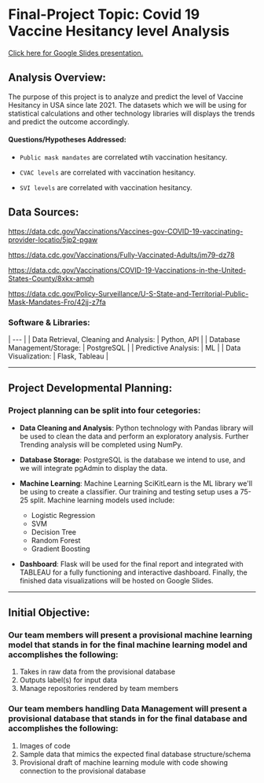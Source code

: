 # Final-Project Topic: Covid 19 Vaccine Hesitancy level Analysis

[Click here for Google Slides presentation.](https://docs.google.com/presentation/d/1D6xlwcnExiZ4DOyUKpyyipajtg6ABQZLEv09FY3mhTE/edit?usp=sharing)

## Analysis Overview:
The purpose of this project is to analyze and predict the level of Vaccine Hesitancy in USA  since late 2021. The datasets which we will be using for statistical calculations and other technology libraries will displays the trends and predict the outcome accordingly.

#### Questions/Hypotheses Addressed:

- `Public mask mandates` are correlated wtih vaccination hesitancy. 

- `CVAC levels` are correlated with vaccination hesitancy.

- `SVI levels` are correlated with vaccination hesitancy.

 
## Data Sources:

https://data.cdc.gov/Vaccinations/Vaccines-gov-COVID-19-vaccinating-provider-locatio/5jp2-pgaw

https://data.cdc.gov/Vaccinations/Fully-Vaccinated-Adults/jm79-dz78

https://data.cdc.gov/Vaccinations/COVID-19-Vaccinations-in-the-United-States-County/8xkx-amqh

https://data.cdc.gov/Policy-Surveillance/U-S-State-and-Territorial-Public-Mask-Mandates-Fro/42jj-z7fa

### Software & Libraries:
| --- |
| Data Retrieval, Cleaning and Analysis:  | Python, API |
| Database Management/Storage:  | PostgreSQL |
| Predictive Analysis:  | ML |
| Data Visualization:  | Flask, Tableau |

***

## Project Developmental Planning:
### Project planning can be split into four cetegories:

- **Data Cleaning and Analysis**: Python technology with Pandas library will be used to clean the data and perform an exploratory analysis. Further Trending analysis will be completed using NumPy.

- **Database Storage**: PostgreSQL is the database we intend to use, and we will integrate pgAdmin to display the data.

- **Machine Learning**: Machine Learning
SciKitLearn is the ML library we'll be using to create a classifier. Our training and testing setup uses a 75-25 split.  Machine learning models used include:
     - Logistic Regression
     - SVM
     - Decision Tree
     - Random Forest
     - Gradient Boosting

- **Dashboard**:  Flask will be used for the final report and integrated with TABLEAU for a fully functioning and interactive dashboard. Finally, the finished data visualizations will be hosted on Google Slides.

***

## Initial Objective:

### Our team members will present a provisional machine learning model that stands in for the final machine learning model and accomplishes the following:
1. Takes in raw data from the provisional database
2. Outputs label(s) for input data
3. Manage repositories rendered by team members 

### Our team members handling Data Management will present a provisional database that stands in for the final database and accomplishes the following:
1. Images of code 
2. Sample data that mimics the expected final database structure/schema
3. Provisional draft of machine learning module with code showing connection to the provisional database 
